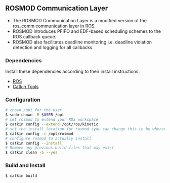 ## ROSMOD Communication Layer

* The ROSMOD Communication Layer is a modified version of the ros_comm communication layer in ROS. 
* ROSMOD introduces PFIFO and EDF-based scheduling schemes to the ROS callback queue.
* ROSMOD also facilitates deadline monitoring i.e. deadline violation detection and logging for all callbacks.

### Dependencies

Install these dependencies according to their install instructions.

* [ROS](http://www.ros.org)
* [Catkin Tools](https://github.com/catkin/catkin_tools)

### Configuration

```bash
# chown /opt for the user
$ sudo chown -R $USER /opt
# set rosmod to extend your ROS workspace
$ catkin config --extend /opt/ros/kinetic
# set the install location for rosmod (you can change this to be wherever you like)
$ catkin config -i /opt/rosmod
# configure rosmod to actually install
$ catkin config --install
# Remove any previous build files that may exist
$ catkin clean -b --yes
```

### Build and Install

```bash
$ catkin build
```
